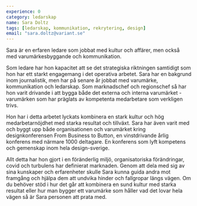 ```yaml
---
experience: 0
category: ledarskap
name: Sara Doltz
tags: [ledarskap, kommunikation, rekrytering, design]
email: "sara.doltz@variant.se"
---
```


Sara är en erfaren ledare som jobbat med kultur och affärer, men också med varumärkesbyggande och kommunikation.

Som ledare har hon kapacitet att se det strategiska riktningen samtidigt som hon har ett starkt engagemang i det operativa arbetet. Sara har en bakgrund inom journalistik, men har på senare år jobbat med varumärke, kommunikation och ledarskap. Som marknadschef och regionschef så har hon varit drivande i att bygga både det externa och interna varumärket - varumärken som har präglats av kompetenta medarbetare som verkligen trivs.

Hon har i detta arbetet lyckats kombinera en stark kultur och hög medarbetarnöjdhet med starka resultat och tillväxt. Sara har även varit med och byggt upp både organisationen och varumärket kring designkonferensen From Business to Button, en vinstdrivande årlig konferens med närmare 1000 deltagare. En konferens som lyft kompetens och gemenskap inom hela design-sverige.

Allt detta har hon gjort i en föränderlig miljö, organisatoriska förändringar, covid och turbulens har definierat marknaden. Genom att dela med sig av sina kunskaper och erfarenheter skulle Sara kunna guida andra mot framgång och hjälpa dem att undvika hinder och fallgropar längs vägen. Om du behöver stöd i hur det går att kombinera en sund kultur med starka resultat eller hur man bygger ett varumärke som håller vad det lovar hela vägen så är Sara personen att prata med.
